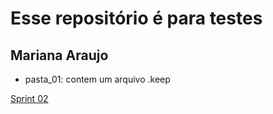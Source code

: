 # Esse repositório é para testes

## Mariana Araujo

* pasta_01: contem um arquivo .keep

[Sprint 02](https://github.com/Marianaaraujo17/repo_01/tree/master/Sprint%2002s)
